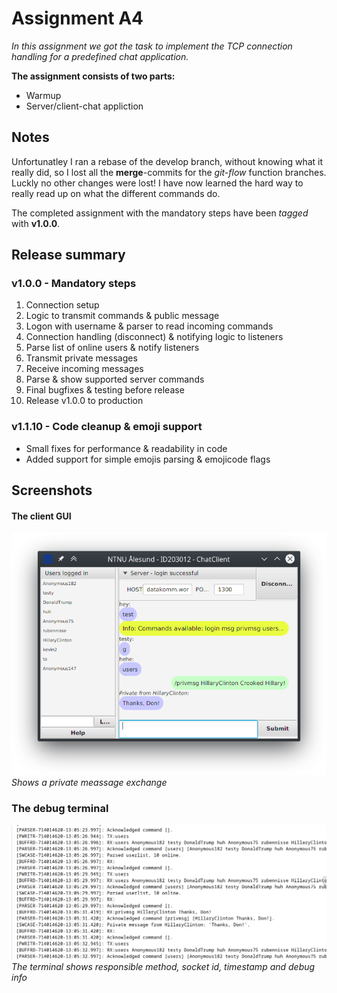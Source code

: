 # Assignment A4 
_In this assignment we got the task to implement the TCP connection handling
for a predefined chat application._
	
__The assignment consists of two parts:__

 *  Warmup
 *  Server/client-chat appliction

## Notes
Unfortunatley I ran a rebase of the develop branch, without knowing what
it really did, so I lost all the __merge__-commits for the _git-flow_ 
function branches. Luckly no other changes were lost! I have now learned
the hard way to really read up on what the different commands do.

The completed assignment with the mandatory steps have been _tagged_ with __v1.0.0__.
## Release summary
### v1.0.0 - Mandatory steps
 1. Connection setup  
 1. Logic to transmit commands & public message
 1. Logon with username & parser to read incoming commands 
 1. Connection handling (disconnect) & notifying logic to listeners
 1. Parse list of online users & notify listeners
 1. Transmit private messages
 1. Receive incoming messages
 1. Parse & show supported server commands
 1. Final bugfixes & testing before release
 1. Release v1.0.0 to production

### v1.1.10 - Code cleanup & emoji support
 * Small fixes for performance & readability in code
 * Added support for simple emojis parsing & emojicode flags

## Screenshots
#### The client GUI
![v1.0.0 client](Images/clientRunning.png)
_Shows a private meassage exchange_
### The debug terminal
![v1.0.0 console](Images/debugTerminal.png)
_The terminal shows responsible method, socket id, timestamp and debug info_ 

